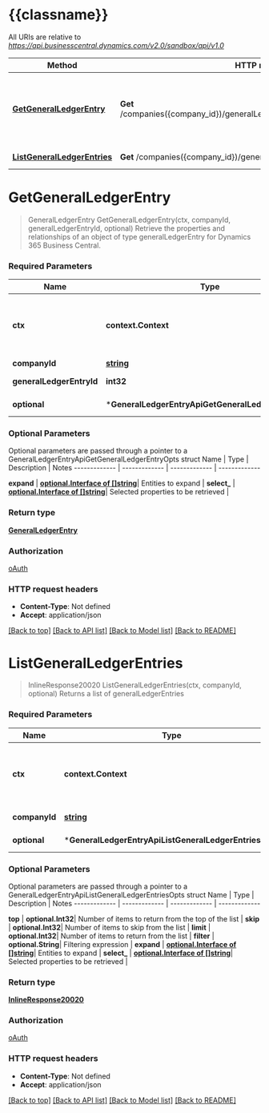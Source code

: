 # {{classname}}

All URIs are relative to *https://api.businesscentral.dynamics.com/v2.0/sandbox/api/v1.0*

Method | HTTP request | Description
------------- | ------------- | -------------
[**GetGeneralLedgerEntry**](GeneralLedgerEntryApi.md#GetGeneralLedgerEntry) | **Get** /companies({company_id})/generalLedgerEntries({generalLedgerEntry_id}) | Retrieve the properties and relationships of an object of type generalLedgerEntry for Dynamics 365 Business Central.
[**ListGeneralLedgerEntries**](GeneralLedgerEntryApi.md#ListGeneralLedgerEntries) | **Get** /companies({company_id})/generalLedgerEntries | Returns a list of generalLedgerEntries

# **GetGeneralLedgerEntry**
> GeneralLedgerEntry GetGeneralLedgerEntry(ctx, companyId, generalLedgerEntryId, optional)
Retrieve the properties and relationships of an object of type generalLedgerEntry for Dynamics 365 Business Central.

### Required Parameters

Name | Type | Description  | Notes
------------- | ------------- | ------------- | -------------
 **ctx** | **context.Context** | context for authentication, logging, cancellation, deadlines, tracing, etc.
  **companyId** | [**string**](.md)| id for company | 
  **generalLedgerEntryId** | **int32**| id for generalLedgerEntry | 
 **optional** | ***GeneralLedgerEntryApiGetGeneralLedgerEntryOpts** | optional parameters | nil if no parameters

### Optional Parameters
Optional parameters are passed through a pointer to a GeneralLedgerEntryApiGetGeneralLedgerEntryOpts struct
Name | Type | Description  | Notes
------------- | ------------- | ------------- | -------------


 **expand** | [**optional.Interface of []string**](string.md)| Entities to expand | 
 **select_** | [**optional.Interface of []string**](string.md)| Selected properties to be retrieved | 

### Return type

[**GeneralLedgerEntry**](generalLedgerEntry.md)

### Authorization

[oAuth](../README.md#oAuth)

### HTTP request headers

 - **Content-Type**: Not defined
 - **Accept**: application/json

[[Back to top]](#) [[Back to API list]](../README.md#documentation-for-api-endpoints) [[Back to Model list]](../README.md#documentation-for-models) [[Back to README]](../README.md)

# **ListGeneralLedgerEntries**
> InlineResponse20020 ListGeneralLedgerEntries(ctx, companyId, optional)
Returns a list of generalLedgerEntries

### Required Parameters

Name | Type | Description  | Notes
------------- | ------------- | ------------- | -------------
 **ctx** | **context.Context** | context for authentication, logging, cancellation, deadlines, tracing, etc.
  **companyId** | [**string**](.md)| id for company | 
 **optional** | ***GeneralLedgerEntryApiListGeneralLedgerEntriesOpts** | optional parameters | nil if no parameters

### Optional Parameters
Optional parameters are passed through a pointer to a GeneralLedgerEntryApiListGeneralLedgerEntriesOpts struct
Name | Type | Description  | Notes
------------- | ------------- | ------------- | -------------

 **top** | **optional.Int32**| Number of items to return from the top of the list | 
 **skip** | **optional.Int32**| Number of items to skip from the list | 
 **limit** | **optional.Int32**| Number of items to return from the list | 
 **filter** | **optional.String**| Filtering expression | 
 **expand** | [**optional.Interface of []string**](string.md)| Entities to expand | 
 **select_** | [**optional.Interface of []string**](string.md)| Selected properties to be retrieved | 

### Return type

[**InlineResponse20020**](inline_response_200_20.md)

### Authorization

[oAuth](../README.md#oAuth)

### HTTP request headers

 - **Content-Type**: Not defined
 - **Accept**: application/json

[[Back to top]](#) [[Back to API list]](../README.md#documentation-for-api-endpoints) [[Back to Model list]](../README.md#documentation-for-models) [[Back to README]](../README.md)

